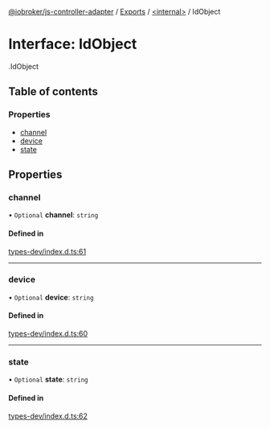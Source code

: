 [@iobroker/js-controller-adapter](../README.md) / [Exports](../modules.md) / [<internal\>](../modules/internal_.md) / IdObject

# Interface: IdObject

[<internal>](../modules/internal_.md).IdObject

## Table of contents

### Properties

- [channel](internal_.IdObject.md#channel)
- [device](internal_.IdObject.md#device)
- [state](internal_.IdObject.md#state)

## Properties

### channel

• `Optional` **channel**: `string`

#### Defined in

[types-dev/index.d.ts:61](https://github.com/ioBroker/ioBroker.js-controller/blob/9c01619f/packages/types-dev/index.d.ts#L61)

___

### device

• `Optional` **device**: `string`

#### Defined in

[types-dev/index.d.ts:60](https://github.com/ioBroker/ioBroker.js-controller/blob/9c01619f/packages/types-dev/index.d.ts#L60)

___

### state

• `Optional` **state**: `string`

#### Defined in

[types-dev/index.d.ts:62](https://github.com/ioBroker/ioBroker.js-controller/blob/9c01619f/packages/types-dev/index.d.ts#L62)
